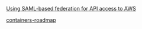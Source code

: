 [Using SAML-based federation for API access to AWS](https://docs.aws.amazon.com/IAM/latest/UserGuide/id_roles_providers_saml.html)

[containers-roadmap](https://github.com/aws/containers-roadmap/projects/1)